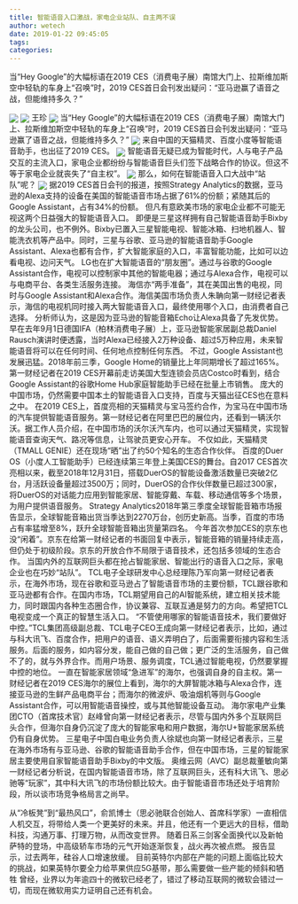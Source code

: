 ```yaml
---
title: 智能语音入口激战，家电企业站队、自主两不误
author: wetech
date: 2019-01-22 09:45:05
tags: 
categories: 
---
```

当“Hey Google”的大幅标语在2019 CES（消费电子展）南馆大门上、拉斯维加斯空中轻轨的车身上“召唤”时，2019 CES首日会刊发出疑问：“亚马逊赢了语音之战，但能维持多久？”
<!-- more -->
<img align="center" border="0" src="https://imgcdn.yicai.com/uppics/images/2019/01/2697942f16eb3ecd69a02dbc7965c262.jpg" />
<img align="center" border="0" src="https://imgcdn.yicai.com/uppics/images/2019/01/c13ac1124c162033350c32ec39e64fa5.jpg" />
王珍
<img align="center" border="0" src="https://imgcdn.yicai.com/uppics/images/2019/01/2545a4d66d7036aaaf01298de2646dea.jpg" />
当“Hey Google”的大幅标语在2019 CES（消费电子展）南馆大门上、拉斯维加斯空中轻轨的车身上“召唤”时，2019 CES首日会刊发出疑问：“亚马逊赢了语音之战，但能维持多久？”
<img align="center" border="0" src="https://imgcdn.yicai.com/uppics/images/2019/01/e71971962c4d698cdcc7035936527125.jpg" />
来自中国的天猫精灵、百度小度等智能语音助手，也出征了2019 CES。
<img align="center" border="0" src="https://imgcdn.yicai.com/uppics/images/2019/01/6150c8201e606096b6a6c50b0f458b64.jpg" />
智能语音无疑已成为智能时代，人与电子产品交互的主流入口，家电企业都纷纷与智能语音巨头们签下战略合作的协议。但这不等于家电企业就丧失了“自主权”。
<img align="center" border="0" src="https://imgcdn.yicai.com/uppics/images/2019/01/b2e62acf0e4a8ff10850d5922a202399.jpg" />
那么，如何在智能语音入口大战中“站队”呢？
<img align="center" border="0" src="https://imgcdn.yicai.com/uppics/images/2019/01/4e479f1d8304a83e75170827b540b7ff.jpg" />
据2019 CES首日会刊的报道，按照Strategy Analytics的数据，亚马逊的Alexa支持的设备在美国的智能语音市场占据了61%的份额；紧随其后的Google Assistant，占有34%的份额。
但凡有意欧美市场的家电企业都不可能无视这两个日益强大的智能语音入口。
即便是三星这样拥有自己智能语音助手Bixby的龙头公司，也不例外。Bixby已置入三星智能电视、智能冰箱、扫地机器人、智能洗衣机等产品中。同时，三星与谷歌、亚马逊的智能语音助手Google Assistant、Alexa也都有合作，扩大智能家庭的入口，丰富智能功能，比如可以边看电视、边问天气。
LG也在扩大智能语音的“朋友圈”。通过与谷歌的Google Assistant合作，电视可以控制家中其他的智能电器；通过与Alexa合作，电视可以与电商平台、各类生活服务连接。
海信亦“两手准备”，其在美国出售的电视，同时与Google Assistant和Alexa合作。海信美国市场负责人朱聃向第一财经记者表示，海信的电视机同时接入两大智能语音入口，最终使用哪个入口，由消费者自己选择。
分析师认为，这是因为亚马逊的智能音箱Echo让Alexa具备了先发优势。早在去年9月1日德国IFA（柏林消费电子展）上，亚马逊智能家居副总裁Daniel Rausch演讲时便透露，当时Alexa已经接入2万种设备、超过5万种应用，未来智能语音将可以在任何时间、任何地点控制任何东西。
不过，Google Assistant也发展迅猛。2018年前三季，Google Home的销量比上年同期增长了超过165%。第一财经记者在2019 CES开幕前走访美国大型连锁会员店Costco时看到，结合Google Assistant的谷歌Home Hub家庭智能助手已经在批量上市销售。
庞大的中国市场，仍然需要中国本土的智能语音入口支持，百度与天猫出征CES也在意料之中。
在2019 CES上，首度亮相的天猫精灵与宝马签约合作，为宝马在中国市场的汽车提供智能语音服务。第一财经记者在阿里巴巴的展位内，还看到一辆沃尔沃。据工作人员介绍，在中国市场的沃尔沃汽车内，也可以通过天猫精灵，实现智能语音查询天气、路况等信息，让驾驶员更安心开车。
不仅如此，天猫精灵（TMALL GENIE）还在现场“晒”出了约50个知名的生态合作伙伴。
百度的Duer OS（小度人工智能助手）已经连续第三年登上美国CES的舞台。自2017 CES首次亮相以来，截至2018年12月31日，搭载DuerOS的智能设备激活数量已突破2亿台，月活跃设备量超过3500万；同时，DuerOS的合作伙伴数量已超过300家，将DuerOS的对话能力应用到智能家居、智能穿戴、车载、移动通信等多个场景，为用户提供语音服务。
Strategy Analytics2018年第三季度全球智能音箱市场报告显示，全球智能音箱出货当季达到2270万台，创历史新高。当季，百度的市场占有率猛增至8%，跃升全球智能音箱出货量第四名。
今年首次参加CES的京东也没“闲着”。京东在给第一财经记者的书面回复中表示，智能音箱的销量持续走高，但仍处于初级阶段。京东的开放合作不局限于语音技术，还包括多领域的生态合作。
当国内外的互联网巨头都在抢占智能家居、智能出行的语音入口之际，家电企业也在巧妙“站队”。
TCL电子全球研发中心总经理陈乃军向第一财经记者表示，在海外市场，现在谷歌和亚马逊占了智能语音市场的主要份额，TCL跟谷歌和亚马逊都有合作。在国内市场，TCL期望用自己的AI智能系统，建立相关技术能力，同时跟国内各种生态圈合作，协议兼容、互联互通是努力的方向。希望把TCL电视变成一个真正的智慧生活入口。
“不管使用哪家的智能语音技术，我们要做好中控。”TCL集团高级副总裁、TCL电子CEO王成向第一财经记者表示，比如，通过与科大讯飞、百度合作，把用户的语音、语义弄明白了，后面需要衔接内容和生活服务。后面的服务，如内容分发，能自己做的自己做；更广泛的生活服务，自己做不了的，就与外界合作。而用户场景、服务调度，TCL通过智能电视，仍然要掌握中控的地位。
一直在智能家居领域“急进军”的海尔，也强调自身的自主权。第一财经记者在2019 CES海尔的展位上看到，海尔的大屏智能冰箱与Alexa合作，连接亚马逊的生鲜产品电商平台；而海尔的微波炉、吸油烟机等则与Google Assistant合作，可以用智能语音操控，或与其他智能设备互动。
海尔家电产业集团CTO（首席技术官）赵峰曾向第一财经记者表示，尽管与国内外多个互联网巨头合作，但海尔自身仍沉淀了庞大的智能家电和用户数据，海尔U+智能家居系统仍有自身优势。
三星电子中国白电业务负责人徐斌也向第一财经记者表示，三星在海外市场有与亚马逊、谷歌的智能语音助手合作，但在中国市场，三星的智能家居主要使用自家智能语音助手Bixby的中文版。
奥维云网（AVC）副总裁董敏向第一财经记者分析说，在国内智能语音市场，除了互联网巨头，还有科大讯飞、思必驰等“玩家”，其中科大讯飞的市场份额比较大。由于智能语音市场还处于培育阶段，所以谈市场竞争格局言之尚早。
 
 
从“冷板凳”到“最热风口”，俞凯博士（思必驰联合创始人、首席科学家）一直相信人机交互，将带给人类一个更美好的未来。并且，他还有一个更远大的目标，借助科技，沟通万事、打理万物，从而改变世界。
随着日系三剑客全面换代以及新帕萨特的登场，中高级轿车市场的元气开始逐渐恢复，战火再次被点燃。
报告显示，过去两年，硅谷人口增速放缓。
目前英特尔内部在产能的问题上面临比较大的挑战，如果英特尔要全力给苹果供应5G基带，那么需要做一些产能的倾斜和牺牲
曾经，业界以为年逾四十的微软已经老了，错过了移动互联网的微软会错过一切，而现在微软用实力证明自己还有机会。
